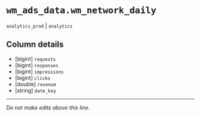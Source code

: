 # `wm_ads_data.wm_network_daily`
`analytics_prod` | `analytics`

## Column details
* [bigint]    `requests`
* [bigint]    `responses`
* [bigint]    `impressions`
* [bigint]    `clicks`
* [double]    `revenue`
* [string]    `date_key`

-------------------------------------------------------------------------------
*Do not make edits above this line.*
